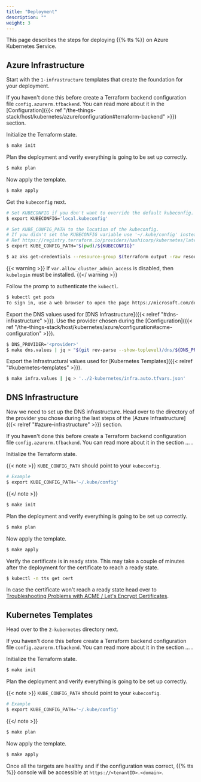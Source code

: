 ```yaml
---
title: "Deployment"
description: ""
weight: 3
---
```


This page describes the steps for deploying {{% tts %}} on Azure Kubernetes Service.

<!--more-->

## Azure Infrastructure

Start with the `1-infrastructure` templates that create the foundation for your deployment.

If you haven't done this before create a Terraform backend configuration file `config.azurerm.tfbackend`. You can read more about it in the [Configuration]({{< ref "/the-things-stack/host/kubernetes/azure/configuration#terraform-backend" >}}) section.

Initialize the Terraform state.

```bash
$ make init
```

Plan the deployment and verify everything is going to be set up correctly.

```bash
$ make plan
```

Now apply the template.

```bash
$ make apply
```

Get the `kubeconfig` next.

```bash
# Set KUBECONFIG if you don't want to override the default kubeconfig.
$ export KUBECONFIG='local.kubeconfig'

# Set KUBE_CONFIG_PATH to the location of the kubeconfig.
# If you didn't set the KUBECONFIG variable use '~/.kube/config' instead.
# Ref https://registry.terraform.io/providers/hashicorp/kubernetes/latest/docs#file-config
$ export KUBE_CONFIG_PATH="$(pwd)/${KUBECONFIG}"

$ az aks get-credentials --resource-group $(terraform output -raw resource_group_name) --name $(terraform output -raw aks_cluster_name)
```

{{< warning >}}
If `var.allow_cluster_admin_access` is disabled, then `kubelogin` must be installed.
{{</ warning >}}

Follow the promp to authenticate the `kubectl`.

```bash
$ kubectl get pods
To sign in, use a web browser to open the page https://microsoft.com/devicelogin and enter the code xxxxxx to authenticate.
```

Export the DNS values used for [DNS Infrastructure]({{< relref "#dns-infrastructure" >}}). Use the provider chosen during the [Configuration]({{< ref "/the-things-stack/host/kubernetes/azure/configuration#acme-configuration" >}}).

```bash
$ DNS_PROVIDER='<provider>'
$ make dns.values | jq > "$(git rev-parse --show-toplevel)/dns/${DNS_PROVIDER}/dns.auto.tfvars.json"
```

Export the Infrastructural values used for [Kubernetes Templates]({{< relref "#kubernetes-templates" >}}).

```bash
$ make infra.values | jq > '../2-kubernetes/infra.auto.tfvars.json'
```

## DNS Infrastructure

Now we need to set up the DNS infrastructure. Head over to the directory of the provider you chose during the last steps of the [Azure Infrastructure]({{< relref "#azure-infrastructure" >}}) section.

If you haven't done this before create a Terraform backend configuration file `config.azurerm.tfbackend`. You can read more about it in the section ... .

Initialize the Terraform state.

{{< note >}}
`KUBE_CONFIG_PATH` should point to your `kubeconfig`.

```bash
# Example
$ export KUBE_CONFIG_PATH='~/.kube/config'
```

{{</ note >}}

```bash
$ make init
```

Plan the deployment and verify everything is going to be set up correctly.

```bash
$ make plan
```

Now apply the template.

```bash
$ make apply
```

Verify the certificate is in ready state. This may take a couple of minutes after the deployment for the certificate to reach a ready state.

```bash
$ kubectl -n tts get cert
```

In case the certificate won't reach a ready state head over to [Troubleshooting Problems with ACME / Let's Encrypt Certificates](https://cert-manager.io/docs/troubleshooting/acme/).

## Kubernetes Templates

Head over to the `2-kubernetes` directory next.

If you haven't done this before create a Terraform backend configuration file `config.azurerm.tfbackend`. You can read more about it in the section ... .

Initialize the Terraform state.

```bash
$ make init
```

Plan the deployment and verify everything is going to be set up correctly.

{{< note >}}
`KUBE_CONFIG_PATH` should point to your `kubeconfig`.

```bash
# Example
$ export KUBE_CONFIG_PATH='~/.kube/config'
```

{{</ note >}}

```bash
$ make plan
```

Now apply the template.

```bash
$ make apply
```

Once all the targets are healthy and if the configuration was correct, {{% tts %}} console will be accessible at `https://<tenantID>.<domain>`.
